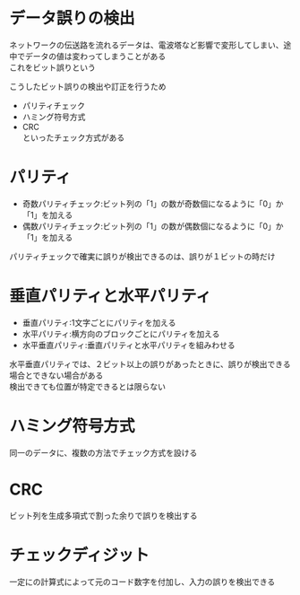 # データ誤りの検出
ネットワークの伝送路を流れるデータは、電波塔など影響で変形してしまい、途中でデータの値は変わってしまうことがある  
これをビット誤りという

こうしたビット誤りの検出や訂正を行うため
 - パリティチェック
 - ハミング符号方式
 - CRC  
 といったチェック方式がある

# パリティ
- 奇数パリティチェック:ビット列の「1」の数が奇数個になるように「0」か「1」を加える
- 偶数パリティチェック:ビット列の「1」の数が偶数個になるように「0」か「1」を加える

パリティチェックで確実に誤りが検出できるのは、誤りが１ビットの時だけ

# 垂直パリティと水平パリティ
 - 垂直パリティ:1文字ごとにパリティを加える
 - 水平パリティ:横方向のブロックごとにパリティを加える
 - 水平垂直パリティ:垂直パリティと水平パリティを組みわせる

水平垂直パリティでは、２ビット以上の誤りがあったときに、誤りが検出できる場合とできない場合がある  
検出できても位置が特定できるとは限らない

# ハミング符号方式
同一のデータに、複数の方法でチェック方式を設ける

# CRC
ビット列を生成多項式で割った余りで誤りを検出する

# チェックディジット
一定にの計算式によって元のコード数字を付加し、入力の誤りを検出できる
